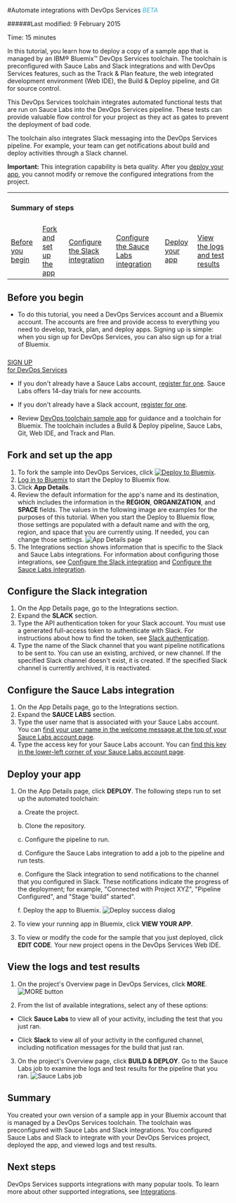 #Automate integrations with DevOps Services <em><span style="color: #35b2d5">BETA</span></em>

######Last modified: 9 February 2015

Time: 15 minutes 

In this tutorial, you learn how to deploy a copy of a sample app that is managed by an IBM&reg; Bluemix&trade; DevOps Services toolchain. The toolchain is preconfigured with Sauce Labs and Slack integrations and with DevOps Services features, such as the Track &amp; Plan feature, the web integrated development environment (Web IDE), the Build &amp; Deploy pipeline, and Git for source control.

This DevOps Services toolchain integrates automated functional tests that are run on Sauce Labs into the DevOps Services pipeline. These tests can provide valuable flow control for your project as they act as gates to prevent the deployment of bad code.

The toolchain also integrates Slack messaging into the DevOps Services pipeline. For example, your team can get notifications about build and deploy activities through a Slack channel. 

**Important:** This integration capability is beta quality. After you [deploy your app](#deploy_app), you cannot modify or remove the configured integrations from the project.

<div class="table-of-contents">
 <table>
   <tr>
     <td colspan="6"><h4>Summary of steps</h4></td>
   </tr>
   <tr>
     <td><a href="#prereq">Before you begin</a></td>
     <td><a href="#app_details">Fork and set up the app</a></td>
     <td><a href="#configure_slack">Configure the Slack integration</a></td>
     <td><a href="#configure_sauce_labs">Configure the Sauce Labs integration</a></td>
     <td><a href="#deploy_app">Deploy your app</a></td>
     <td><a href="#view_results">View the logs and test results</a></td>
   </tr>
 </table>
</div>

<a name='prereq'></a>
## Before you begin

* To do this tutorial, you need a DevOps Services account and a Bluemix account. The accounts are free and provide access to everything you need to develop, track, plan, and deploy apps. Signing up is simple: when you sign up for DevOps Services, you can also sign up for a trial of Bluemix.
<h5> </h5>
<div class="container-fluid small_bottom_space">
   <div class="row pbl button-links" id="overview-links">
		<a href="https://login.jazz.net/psso/proxy/jazzregister?redirect_uri=https%3A%2F%2Fhub.jazz.net%2F" target="_blank" alt-text="Sign up"> 
			<div class="hollowButton">SIGN UP<div class="extra-title">for DevOps Services </div>
			</div>
		</a>
   </div>
</div>

* If you don't already have a Sauce Labs account, [register for one](https://saucelabs.com/). Sauce Labs offers 14-day trials for new accounts.

* If you don't already have a Slack account, [register for one](https://slack.com/).

* Review [DevOps toolchain sample app](https://github.com/oneibmcloud/devops-tutorial-1) for guidance and a toolchain for Bluemix. The toolchain includes a Build &amp; Deploy pipeline, Sauce Labs, Git, Web IDE, and Track and Plan.

<a name='app_details'></a>
## Fork and set up the app

1. To fork the sample into DevOps Services, click <a target="_blank" href="https://bluemix.net/deploy?repository=https://github.com/oneibmcloud/devops-tutorial-2.git"><img class="button" src="images/bigButton.png" alt="Deploy to Bluemix"></a>. 
2. [Log in to Bluemix](http://bluemix.net/) to start the Deploy to Bluemix flow.
3. Click **App Details**. 
4. Review the default information for the app's name and its destination, which includes the information in the **REGION**, **ORGANIZATION**, and **SPACE** fields. The values in the following image are examples for the purposes of this tutorial. When you start the Deploy to Bluemix flow, those settings are populated with a default name and with the org, region, and space that you are currently using. If needed, you can change those settings.
 ![App Details page][1]
5. The Integrations section shows information that is specific to the Slack and Sauce Labs integrations. For information about configuring those integrations, see [Configure the Slack integration](#configure_slack) and [Configure the Sauce Labs integration](#configure_sauce_labs).


<a name='configure_slack'></a>
## Configure the Slack integration

1. On the App Details page, go to the Integrations section. 
2. Expand the **SLACK** section.
3. Type the API authentication token for your Slack account. You must use a generated full-access token to authenticate with Slack. For instructions about how to find the token, see [Slack authentication](https://api.slack.com/web#authentication). 
4. Type the name of the Slack channel that you want pipeline notifications to be sent to. You can use an existing, archived, or new channel. If the specified Slack channel doesn't exist, it is created. If the specified Slack channel is currently archived, it is reactivated.
	

<a name='configure_sauce_labs'></a>
## Configure the Sauce Labs integration

1. On the App Details page, go to the Integrations section. 
2. Expand the **SAUCE LABS** section.
3. Type the user name that is associated with your Sauce Labs account. You can [find your user name in the welcome message at the top of your Sauce Labs account page](https://saucelabs.com/account).
4. Type the access key for your Sauce Labs account. You can [find this key in the lower-left corner of your Sauce Labs account page](https://saucelabs.com/account).


<a name='deploy_app'></a>
## Deploy your app

1. On the App Details page, click **DEPLOY**. The following steps run to set up the automated toolchain:

   a. Create the project.
   
   b. Clone the repository.
   
   c. Configure the pipeline to run.
   
   d. Configure the Sauce Labs integration to add a job to the pipeline and run tests.
   
   e. Configure the Slack integration to send notifications to the channel that you configured in Slack. These notifications indicate the progress of the deployment; for example, "Connected with Project XYZ", "Pipeline Configured", and "Stage 'build" started".
   
   f. Deploy the app to Bluemix.
   ![Deploy success dialog][2] 
   
2. To view your running app in Bluemix, click **VIEW YOUR APP**. 

3. To view or modify the code for the sample that you just deployed, click **EDIT CODE**. Your new project opens in the DevOps Services Web IDE.
 


<a name='view_results'></a>
## View the logs and test results

1. On the project's Overview page in DevOps Services, click **MORE**. 
![MORE button][3]

2. From the list of available integrations, select any of these options:  

  * Click **Sauce Labs** to view all of your activity, including the test that you just ran.

  * Click **Slack** to view all of your activity in the configured channel, including notification messages for the build that just ran.
    
3. On the project's Overview page, click **BUILD & DEPLOY**. Go to the Sauce Labs job to examine the logs and test results for the pipeline that you ran.
![Sauce Labs job][4]


<a name='summary'></a>
## Summary

You created your own version of a sample app in your Bluemix account that is managed by a DevOps Services toolchain. The toolchain was preconfigured with Sauce Labs and Slack integrations. You configured Sauce Labs and Slack to integrate with your DevOps Services project, deployed the app, and viewed logs and test results.


<a name='next_steps'></a>
## Next steps

DevOps Services supports integrations with many popular tools. To learn more about other supported integrations, see [Integrations](/docs/integrations/).



[1]: /tutorials/integrations_ui/images/app_details_page.png
[2]: /tutorials/integrations_ui/images/deploy_success.png
[3]: /tutorials/integrations_ui/images/more.png
[4]: /tutorials/integrations_ui/images/sauce_labs_job.png
